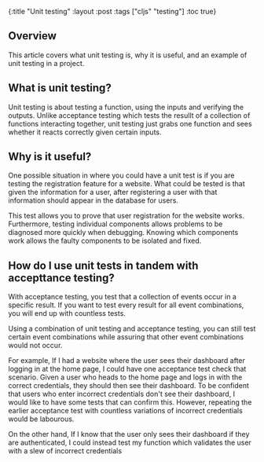 {:title "Unit testing"
 :layout :post
 :tags  ["cljs" "testing"]
 :toc true}


## Overview

This article covers what unit testing is, why it is useful, and an example of unit testing in a project.

## What is unit testing?

 Unit testing is about testing a function, using the inputs and verifying the outputs. Unlike acceptance testing which tests the resullt of a collection of functions interacting together, unit testing just grabs one function and sees whether it reacts correctly given certain inputs.
 
## Why is it useful?
 
One possible situation in where you could have a unit test is if you are testing the registration feature for a website. What could be tested is that given the information for a user, after registering a user with that information should appear in the database for users.

This test allows you to prove that user registration for the website works. Furthermore, testing individual components allows problems to be diagnosed more quickly when debugging. Knowing which components work allows the faulty components to be isolated and fixed.

## How do I use unit tests in tandem with accepttance testing?

With acceptance testing, you test that a collection of events occur in a specific result. If you want to test every result for all event combinations, you will end up with countless tests.

Using a combination of unit testing and acceptance testing, you can still test certain event combinations while assuring that other event combinations would not occur.

For example, If I had a website where the user sees their dashboard after logging in at the home page, I could have one acceptance test check that scenario. Given a user who heads to the home page and logs in with the correct credentials, they should then see their dashboard. To be confident that users who enter incorrect credentials don't see their dashboard, I would like to have some tests that can confirm this. However, repeating the earlier acceptance test with countless variations of incorrect credentials would be labourous. 

On the other hand, If I know that the user only sees their dashboard if they are authenticated, I could instead test my function which validates the user with a slew of incorrect credentials 









